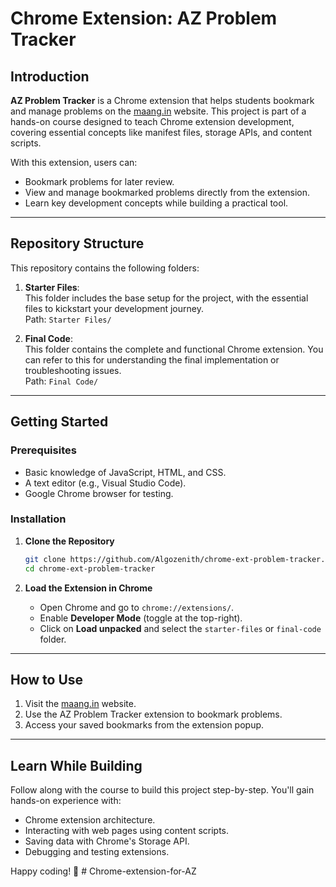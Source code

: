 # Chrome Extension: AZ Problem Tracker

## Introduction  
**AZ Problem Tracker** is a Chrome extension that helps students bookmark and manage problems on the [maang.in](https://maang.in) website. This project is part of a hands-on course designed to teach Chrome extension development, covering essential concepts like manifest files, storage APIs, and content scripts.

With this extension, users can:  
- Bookmark problems for later review.  
- View and manage bookmarked problems directly from the extension.  
- Learn key development concepts while building a practical tool.  

---

## Repository Structure  

This repository contains the following folders:  

1. **Starter Files**:  
   This folder includes the base setup for the project, with the essential files to kickstart your development journey.  
   Path: `Starter Files/`

2. **Final Code**:  
   This folder contains the complete and functional Chrome extension. You can refer to this for understanding the final implementation or troubleshooting issues.  
   Path: `Final Code/`

---

## Getting Started  

### Prerequisites  
- Basic knowledge of JavaScript, HTML, and CSS.  
- A text editor (e.g., Visual Studio Code).  
- Google Chrome browser for testing.

### Installation  

1. **Clone the Repository**  
   ```bash
   git clone https://github.com/Algozenith/chrome-ext-problem-tracker.git
   cd chrome-ext-problem-tracker
   ```

2. **Load the Extension in Chrome**  
   - Open Chrome and go to `chrome://extensions/`.  
   - Enable **Developer Mode** (toggle at the top-right).  
   - Click on **Load unpacked** and select the `starter-files` or `final-code` folder.

---

## How to Use  

1. Visit the [maang.in](https://maang.in) website.  
2. Use the AZ Problem Tracker extension to bookmark problems.  
3. Access your saved bookmarks from the extension popup.

---

## Learn While Building  

Follow along with the course to build this project step-by-step. You'll gain hands-on experience with:  
- Chrome extension architecture.  
- Interacting with web pages using content scripts.  
- Saving data with Chrome's Storage API.  
- Debugging and testing extensions.  

Happy coding! 🚀
#   C h r o m e - e x t e n s i o n - f o r - A Z  
 
